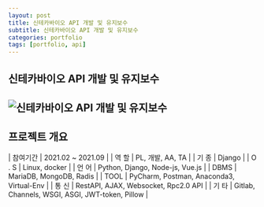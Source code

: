 ```yaml
---
layout: post
title: 신테카바이오 API 개발 및 유지보수
subtitle: 신테카바이오 API 개발 및 유지보수
categories: portfolio
tags: [portfolio, api]
---
```

## 신테카바이오 API 개발 및 유지보수
![신테카바이오 API 개발 및 유지보수]()  
-

## 프로젝트 개요

| 참여기간 | 2021.02 ~ 2021.09 |
| 역 할 | PL, 개발, AA, TA |
| 기 종 | Django |
| O . S | Linux, docker |
| 언 어 | Python, Django, Node-js, Vue.js |
| DBMS | MariaDB, MongoDB, Radis |
| TOOL | PyCharm, Postman, Anaconda3, Virtual-Env |
| 통 신 | RestAPI, AJAX, Websocket, Rpc2.0 API |
| 기 타 | Gitlab, Channels, WSGI, ASGI, JWT-token, Pillow |

